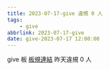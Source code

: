 ```yaml
---
title: 2023-07-17-give 違規 0 人
tags:
    - give
abbrlink: 2023-07-17-give
date: give-2023-07-17 12:00:00
---
```

give 板 [板規連結](https://www.ptt.cc/bbs/give/M.1612495900.A.C32.html)
昨天違規 0 人
